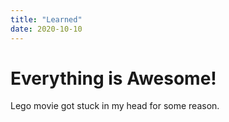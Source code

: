 ```yaml
---
title: "Learned"
date: 2020-10-10
---
```


# Everything is Awesome!

Lego movie got stuck in my head for some reason.
